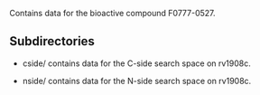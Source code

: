 Contains data for the bioactive compound F0777-0527.

## Subdirectories

- cside/ contains data for the C-side search space on rv1908c.

- nside/ contains data for the N-side search space on rv1908c.

